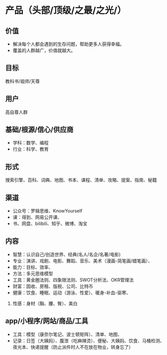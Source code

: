 # 产品（头部/顶级/之最/之光/）
## 价值
* 解决每个人都会遇到的生存问题，帮助更多人获得幸福。
* 覆盖的人群越广，价值就越大。
## 目标
教科书/祖师/天尊
## 用户
高自尊人群
## 基础/根源/信心/供应商
* 学科：数学、编程
* 行业：科学、教育
## 形式
搜索引擎、百科、词典、地图、书本、课程、清单、攻略、提案、指南、秘籍
## 渠道
* 公众号：罗辑思维、KnowYourself 
* 课：得到、网易公开课、 
* 书、网盘、bilibili、知乎、微博、淘宝
## 内容
* 智慧：认识自己/创造世界、经典(名人/名企/名著/电影)
* 专业：演讲、戏剧、电影、舞蹈、音乐、美术（漫画-简笔画/蜡笔画）、
* 能力：目标、效率、
* 方法：多元思维模型
* 工具：黄金圈法则、四象限法则、SWOT分析法、OKR管理法
* 财富：固收、房租、版税、公司、比特币
* 健康：饮食、睡眠、运动（游泳、性爱）、暖身-补血-驱寒、
1. 性感：身材（胸、腰、臀）、美白
## app/小程序/网站/商品/工具
* 工具：模型（康奈尔笔记、波士顿矩阵）、清单、地图、 
* 记录：日签（大姨妈）、腹泄（吃麻辣烫）、便秘、大姨妈、饮食、马桶检测、夜光本、快递提醒（防止派件时人不在放在物业，转身忘了）
